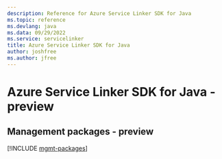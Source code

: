 ```yaml
---
description: Reference for Azure Service Linker SDK for Java
ms.topic: reference
ms.devlang: java
ms.data: 09/29/2022
ms.service: servicelinker
title: Azure Service Linker SDK for Java
author: joshfree
ms.author: jfree
---
```

# Azure Service Linker SDK for Java - preview

## Management packages - preview
[!INCLUDE [mgmt-packages](service-linker-mgmt-index.md)]